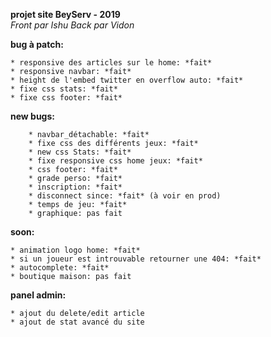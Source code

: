 **projet site BeyServ - 2019** \
*Front par Ishu*
*Back par Vidon*

**bug à patch:**

    * responsive des articles sur le home: *fait*
    * responsive navbar: *fait*
    * height de l'embed twitter en overflow auto: *fait*
    * fixe css stats: *fait*
    * fixe css footer: *fait*

   **new bugs:**

        * navbar_détachable: *fait*
        * fixe css des différents jeux: *fait*
        * new css Stats: *fait*
        * fixe responsive css home jeux: *fait*
        * css footer: *fait*
        * grade perso: *fait*
        * inscription: *fait*
        * disconnect since: *fait* (à voir en prod)
        * temps de jeu: *fait*
        * graphique: pas fait

**soon:**

    * animation logo home: *fait*
    * si un joueur est introuvable retourner une 404: *fait*
    * autocomplete: *fait*
    * boutique maison: pas fait
    
**panel admin:**

    * ajout du delete/edit article
    * ajout de stat avancé du site
